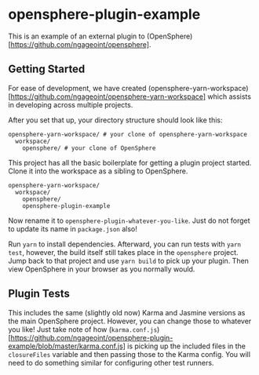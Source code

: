 # opensphere-plugin-example

This is an example of an external plugin to (OpenSphere)[https://github.com/ngageoint/opensphere]. 

## Getting Started

For ease of development, we have created (opensphere-yarn-workspace)[https://github.com/ngageoint/opensphere-yarn-workspace] which assists in developing across multiple projects.

After you set that up, your directory structure should look like this:
```
opensphere-yarn-workspace/ # your clone of opensphere-yarn-workspace
  workspace/
    opensphere/ # your clone of OpenSphere
```

This project has all the basic boilerplate for getting a plugin project started. Clone it into the workspace as a sibling to OpenSphere.

```
opensphere-yarn-workspace/
  workspace/
    opensphere/
    opensphere-plugin-example
```

Now rename it to `opensphere-plugin-whatever-you-like`. Just do not forget to update its name in `package.json` also! 

Run `yarn` to install dependencies. Afterward, you can run tests with `yarn test`, however, the build itself still takes place in the `opensphere` project. Jump back to that project and use `yarn build` to pick up your plugin. Then view OpenSphere in your browser as you normally would.

## Plugin Tests

This includes the same (slightly old now) Karma and Jasmine versions as the main OpenSphere project. However, you can change those to whatever you like! Just take note of how (`karma.conf.js`)[https://github.com/ngageoint/opensphere-plugin-example/blob/master/karma.conf.js] is picking up the included files in the `closureFiles` variable and then passing those to the Karma config. You will need to do something similar for configuring other test runners.
